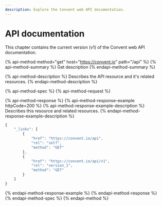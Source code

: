 ```yaml
---
description: Explore the Convent web API documentation.
---
```


# API documentation

This chapter contains the current version \(v1\) of the Convent web API documentation.

{% api-method method="get" host="https://convent.io" path="/api" %}
{% api-method-summary %}
Get description
{% endapi-method-summary %}

{% api-method-description %}
Describes the API resource and it's related resources.
{% endapi-method-description %}

{% api-method-spec %}
{% api-method-request %}

{% api-method-response %}
{% api-method-response-example httpCode=200 %}
{% api-method-response-example-description %}
Describes this resource and related resources.
{% endapi-method-response-example-description %}

```javascript
{
    "_links": [
        {
            "href": "https://convent.io/api",
            "rel": "self",
            "method": "GET"
        },
        {
            "href": "https://convent.io/api/v1",
            "rel": "version_1",
            "method": "GET"
        }
    ]
}
```
{% endapi-method-response-example %}
{% endapi-method-response %}
{% endapi-method-spec %}
{% endapi-method %}

